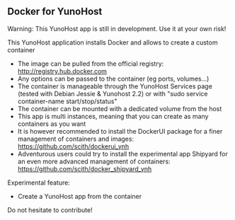 Docker for YunoHost 
----------------------------------------
Warning: This YunoHost app is still in development. Use it at your own risk!

This YunoHost application installs Docker and allows to create a custom container
- The image can be pulled from the official registry: http://registry.hub.docker.com
- Any options can be passed to the container (eg ports, volumes...)
- The container is manageable through the YunoHost Services page (tested with Debian Jessie & Yunohost 2.2) or with "sudo service container-name start/stop/status"
- The container can be mounted with a dedicated volume from the host
- This app is multi instances, meaning that you can create as many containers as you want
- It is however recommended to install the DockerUI package for a finer management of containers and images: https://github.com/scith/dockerui_ynh
- Adventurous users could try to install the experimental app Shipyard for an even more advanced management of containers: https://github.com/scith/docker_shipyard_ynh

Experimental feature:
- Create a YunoHost app from the container

Do not hesitate to contribute!